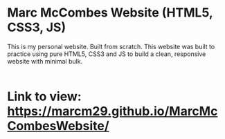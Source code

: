 # Marc McCombes Website (HTML5, CSS3, JS)
This is my personal website. Built from scratch. This website was built to practice using pure HTML5, CSS3 and JS to build a clean, responsive website with minimal bulk. <br />
<br /> 
# Link to view: https://marcm29.github.io/MarcMcCombesWebsite/ 
